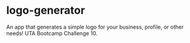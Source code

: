 # logo-generator
An app that generates a simple logo for your business, profile, or other needs!  UTA Bootcamp Challenge 10.
